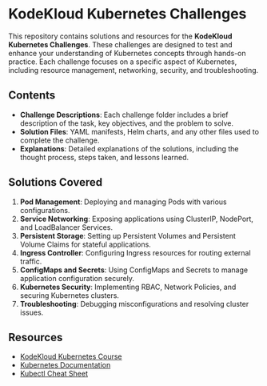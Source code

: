 # KodeKloud Kubernetes Challenges

This repository contains solutions and resources for the **KodeKloud Kubernetes Challenges**. These challenges are designed to test and enhance your understanding of Kubernetes concepts through hands-on practice. Each challenge focuses on a specific aspect of Kubernetes, including resource management, networking, security, and troubleshooting.

## Contents

- **Challenge Descriptions**: Each challenge folder includes a brief description of the task, key objectives, and the problem to solve.
- **Solution Files**: YAML manifests, Helm charts, and any other files used to complete the challenge.
- **Explanations**: Detailed explanations of the solutions, including the thought process, steps taken, and lessons learned.

## Solutions Covered

1. **Pod Management**: Deploying and managing Pods with various configurations.
2. **Service Networking**: Exposing applications using ClusterIP, NodePort, and LoadBalancer Services.
3. **Persistent Storage**: Setting up Persistent Volumes and Persistent Volume Claims for stateful applications.
4. **Ingress Controller**: Configuring Ingress resources for routing external traffic.
5. **ConfigMaps and Secrets**: Using ConfigMaps and Secrets to manage application configuration securely.
6. **Kubernetes Security**: Implementing RBAC, Network Policies, and securing Kubernetes clusters.
7. **Troubleshooting**: Debugging misconfigurations and resolving cluster issues.

## Resources

- [KodeKloud Kubernetes Course](https://kodekloud.com/courses/kubernetes/)
- [Kubernetes Documentation](https://kubernetes.io/docs/)
- [Kubectl Cheat Sheet](https://kubernetes.io/docs/reference/kubectl/cheatsheet/)
